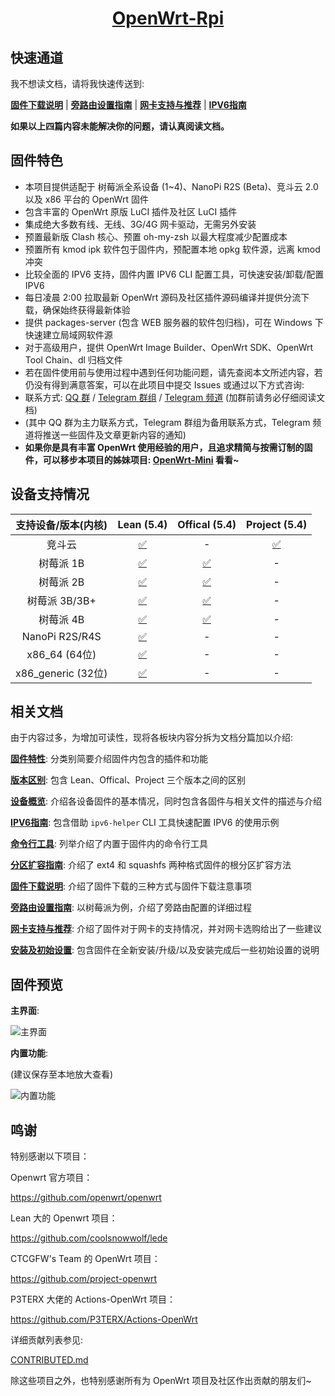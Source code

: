 <h1><center><b><a href="https://github.com/SuLingGG/OpenWrt-Rpi">OpenWrt-Rpi</a></b></center></h1>

## 快速通道

我不想读文档，请将我快速传送到:

[**固件下载说明**](https://mlapp.cn/1007.html) | [**旁路由设置指南**](https://mlapp.cn/1008.html) | [**网卡支持与推荐**](https://mlapp.cn/1009.html) | [**IPV6指南**](https://mlapp.cn/1005.html)

**如果以上四篇内容未能解决你的问题，请认真阅读文档。**

## 固件特色

- 本项目提供适配于 树莓派全系设备 (1~4)、NanoPi R2S (Beta)、竞斗云 2.0 以及 x86 平台的 OpenWrt 固件
- 包含丰富的 OpenWrt 原版 LuCI 插件及社区 LuCI 插件
- 集成绝大多数有线、无线、3G/4G 网卡驱动，无需另外安装
- 预置最新版 Clash 核心、预置 oh-my-zsh 以最大程度减少配置成本
- 预置所有 kmod ipk 软件包于固件内，预配置本地 opkg 软件源，远离 kmod 冲突
- 比较全面的 IPV6 支持，固件内置 IPV6 CLI 配置工具，可快速安装/卸载/配置 IPV6
- 每日凌晨 2:00 拉取最新 OpenWrt 源码及社区插件源码编译并提供分流下载，确保始终获得最新体验
- 提供 packages-server (包含 WEB 服务器的软件包归档)，可在 Windows 下快速建立局域网软件源
- 对于高级用户，提供 OpenWrt Image Builder、OpenWrt SDK、OpenWrt Tool Chain、dl 归档文件
- 若在固件使用前与使用过程中遇到任何功能问题，请先查阅本文所述内容，若仍没有得到满意答案，可以在此项目中提交 Issues 或通过以下方式咨询:
- 联系方式: [QQ 群](https://jq.qq.com/?_wv=1027&k=5RkQisS) / [Telegram 群组](https://t.me/joinchat/Fc-MpxcaH3mEPA4yOMtJPQ) / [Telegram 频道](https://t.me/beautifulapps) (加群前请务必仔细阅读文档)
- (其中 QQ 群为主力联系方式，Telegram 群组为备用联系方式，Telegram 频道将推送一些固件及文章更新内容的通知)
- **如果你是具有丰富 OpenWrt 使用经验的用户，且追求精简与按需订制的固件，可以移步本项目的姊妹项目: [OpenWrt-Mini](https://github.com/SuLingGG/OpenWrt-Mini) 看看~**

## 设备支持情况

| 支持设备/版本(内核) |                          Lean (5.4)                          |                        Offical (5.4)                         |                        Project (5.4)                         |
| :-----------------: | :----------------------------------------------------------: | :----------------------------------------------------------: | :----------------------------------------------------------: |
|       竞斗云        | [✅](https://github.com/SuLingGG/OpenWrt-Rpi/actions/workflows/build-gdock-lean-openwrt.yml?query=is%3Asuccess) |                              -                               | [✅](https://github.com/SuLingGG/OpenWrt-Rpi/actions/workflows/build-gdock-project-openwrt.yml?query=is%3Asuccess) |
|      树莓派 1B      | [✅](https://github.com/SuLingGG/OpenWrt-Rpi/actions/workflows/build-rpi1-lean-openwrt.yml?query=is%3Asuccess) | [✅](https://github.com/SuLingGG/OpenWrt-Rpi/actions/workflows/build-rpi1-offical-openwrt.yml?query=is%3Asuccess) |                              -                               |
|      树莓派 2B      | [✅](https://github.com/SuLingGG/OpenWrt-Rpi/actions/workflows/build-rpi2-lean-openwrt.yml?query=is%3Asuccess) | [✅](https://github.com/SuLingGG/OpenWrt-Rpi/actions/workflows/build-rpi2-offical-openwrt.yml?query=is%3Asuccess) |                              -                               |
|    树莓派 3B/3B+    | [✅](https://github.com/SuLingGG/OpenWrt-Rpi/actions/workflows/build-rpi3-lean-openwrt.yml?query=is%3Asuccess) | [✅](https://github.com/SuLingGG/OpenWrt-Rpi/actions/workflows/build-rpi3-offical-openwrt.yml?query=is%3Asuccess) |                              -                               |
|      树莓派 4B      | [✅](https://github.com/SuLingGG/OpenWrt-Rpi/actions/workflows/build-rpi4-lean-openwrt.yml?query=is%3Asuccess) | [✅](https://github.com/SuLingGG/OpenWrt-Rpi/actions/workflows/build-rpi4-offical-openwrt.yml?query=is%3Asuccess) |                              -                               |
|   NanoPi R2S/R4S    | [✅](https://github.com/SuLingGG/OpenWrt-Rpi/actions/workflows/build-rockchip-lean-openwrt.yml?query=is%3Asuccess) |                              -                               |                              -                               |
|    x86_64 (64位)    | [✅](https://github.com/SuLingGG/OpenWrt-Rpi/actions/workflows/build-x86_64-lean-openwrt.yml?query=is%3Asuccess) |                              -                               |                              -                               |
| x86_generic (32位)  | [✅](https://github.com/SuLingGG/OpenWrt-Rpi/actions/workflows/build-x86_generic-lean-openwrt.yml?query=is%3Asuccess) |                              -                               |                              -                               |

## 相关文档

由于内容过多，为增加可读性，现将各板块内容分拆为文档分篇加以介绍:

[**固件特性**](https://mlapp.cn/1001.html): 分类别简要介绍固件内包含的插件和功能

[**版本区别**](https://mlapp.cn/1003.html): 包含 Lean、Offical、Project 三个版本之间的区别

[**设备概览**](https://mlapp.cn/1004.html): 介绍各设备固件的基本情况，同时包含各固件与相关文件的描述与介绍

[**IPV6指南**](https://mlapp.cn/1005.html): 包含借助 `ipv6-helper` CLI 工具快速配置 IPV6 的使用示例

[**命令行工具**](https://mlapp.cn/1006.html): 列举介绍了内置于固件内的命令行工具

[**分区扩容指南**](https://mlapp.cn/1011.html): 介绍了 ext4 和 squashfs 两种格式固件的根分区扩容方法

[**固件下载说明**](https://mlapp.cn/1007.html): 介绍了固件下载的三种方式与固件下载注意事项

[**旁路由设置指南**](https://mlapp.cn/1008.html): 以树莓派为例，介绍了旁路由配置的详细过程

[**网卡支持与推荐**](https://mlapp.cn/1009.html): 介绍了固件对于网卡的支持情况，并对网卡选购给出了一些建议

[**安装及初始设置**](https://mlapp.cn/1010.html): 包含固件在全新安装/升级/以及安装完成后一些初始设置的说明

## 固件预览

**主界面**:

![主界面](https://shop.io.mi-img.com/app/shop/img?id=shop_fe451b954836ce394de9c9c8ea8e2fca.png)

**内置功能**:

(建议保存至本地放大查看)

![内置功能](https://shop.io.mi-img.com/app/shop/img?id=shop_916dbe6c979ca94b52b6be2fc12eb120.png)

## 鸣谢

特别感谢以下项目：

Openwrt 官方项目：

<https://github.com/openwrt/openwrt>

Lean 大的 Openwrt 项目：

<https://github.com/coolsnowwolf/lede>

CTCGFW's Team 的 OpenWrt 项目：

<https://github.com/project-openwrt>

P3TERX 大佬的 Actions-OpenWrt 项目：

<https://github.com/P3TERX/Actions-OpenWrt>

详细贡献列表参见:

[CONTRIBUTED.md](https://github.com/SuLingGG/OpenWrt-Rpi/blob/main/CONTRIBUTED.md)

除这些项目之外，也特别感谢所有为 OpenWrt 项目及社区作出贡献的朋友们~
